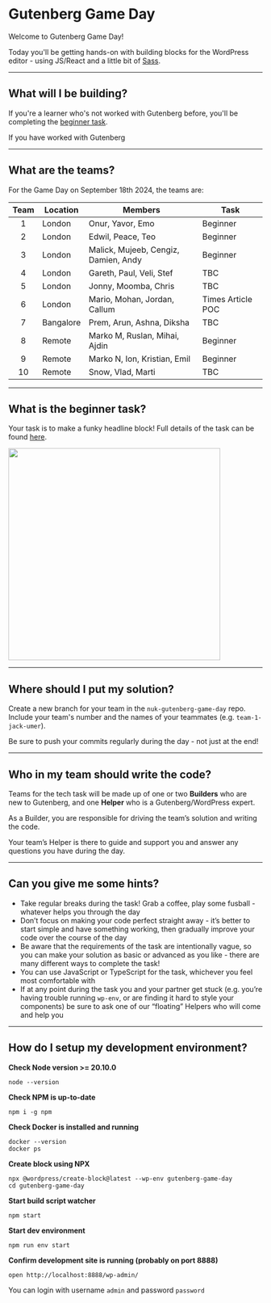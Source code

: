 # Gutenberg Game Day

Welcome to Gutenberg Game Day!

Today you'll be getting hands-on with building blocks for the WordPress editor - using JS/React and a little bit of [Sass](https://sass-lang.com/).

---

## What will I be building?

If you're a learner who's not worked with Gutenberg before, you'll be completing the [beginner task](#what-is-the-beginner-task).

If you have worked with Gutenberg 

---

## What are the teams?

For the Game Day on September 18th 2024, the teams are:

| Team | Location  | Members                              | Task                      |
|:----:| --------- | ------------------------------------ | ------------------------- |
| 1    | London    | Onur, Yavor, Emo                     | Beginner                  |
| 2    | London    | Edwil, Peace, Teo                    | Beginner                  |
| 3    | London    | Malick, Mujeeb, Cengiz, Damien, Andy | Beginner                  |
| 4    | London    | Gareth, Paul, Veli, Stef             | TBC                       |
| 5    | London    | Jonny, Moomba, Chris                 | TBC                       |
| 6    | London    | Mario, Mohan, Jordan, Callum         | Times Article POC         |
| 7    | Bangalore | Prem, Arun, Ashna, Diksha            | TBC                       |
| 8    | Remote    | Marko M, Ruslan, Mihai, Ajdin        | Beginner                  |
| 9    | Remote    | Marko N, Ion, Kristian, Emil         | Beginner                  |
| 10   | Remote    | Snow, Vlad, Marti                    | TBC                       |

---

## What is the beginner task?

Your task is to make a funky headline block! Full details of the task can be found [here](./TASK.md).

<img src="assets/funky-headline.png " width="420" >

---

## Where should I put my solution?

Create a new branch for your team in the `nuk-gutenberg-game-day` repo. Include your team's number and the names of your teammates (e.g. `team-1-jack-umer`).

Be sure to push your commits regularly during the day - not just at the end!

---

## Who in my team should write the code?

Teams for the tech task will be made up of one or two **Builders** who are new to Gutenberg, and one **Helper** who is a Gutenberg/WordPress expert.

As a Builder, you are responsible for driving the team’s solution and writing the code.

Your team’s Helper is there to guide and support you and answer any questions you have during the day.

---

## Can you give me some hints?

- Take regular breaks during the task! Grab a coffee, play some fusball - whatever helps you through the day
- Don’t focus on making your code perfect straight away - it’s better to start simple and have something working, then gradually improve your code over the course of the day
- Be aware that the requirements of the task are intentionally vague, so you can make your solution as basic or advanced as you like - there are many different ways to complete the task!
- You can use JavaScript or TypeScript for the task, whichever you feel most comfortable with
- If at any point during the task you and your partner get stuck (e.g. you’re having trouble running `wp-env`, or are finding it hard to style your components) be sure to ask one of our “floating” Helpers who will come and help you

---

## How do I setup my development environment?

**Check Node version >= 20.10.0**
```
node --version
```

**Check NPM is up-to-date**
```
npm i -g npm
```

**Check Docker is installed and running**
```
docker --version
docker ps
```

**Create block using NPX**
```
npx @wordpress/create-block@latest --wp-env gutenberg-game-day
cd gutenberg-game-day
```

**Start build script watcher**
```
npm start
```

**Start dev environment**
```
npm run env start
```

**Confirm development site is running (probably on port 8888)**
```
open http://localhost:8888/wp-admin/
```
You can login with username `admin` and password `password`
